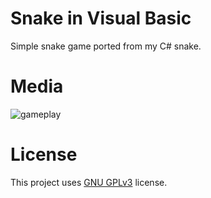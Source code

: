 # Snake in Visual Basic
Simple snake game ported from my C# snake.

# Media
![gameplay](https://i.imgur.com/8oq54MT.gif)

# License
This project uses [GNU GPLv3](https://github.com/Ynfuien/snake-vb/blob/main/LICENSE) license.